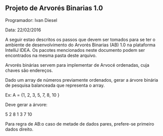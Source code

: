 Projeto de Arvorés Binarias 1.0
--------------------------------

Programador: Ivan Diesel

Data: 22/02/2016


A seguir estao descritos os passos que devem ser tomados para se ter o ambiente de desenvolvimento do Arvorés Binarias (AB) 1.0 na plataforma IntelliJ IDEA.
Os pacotes mencionados neste documento podem ser encontrados na mesma pasta deste arquivo.

Arvorés binárias servem para implementar de Arvocé ordenadas, cuja chaves são endereços.

Dado um array de números previamente ordenados, gerar a árvore binária de pesquisa balanceada que representa o array.

Ex: A = {1, 2, 3, 5, 7, 8, 10 }

Deve gerar a árvore:

   5
 2    8
1 3  7 10

Para regra de AB:o caso de metade de dados pares, prefere-se primeiro dados direito.

